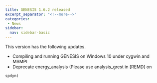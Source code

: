 ```yaml
---
title: GENESIS 1.6.2 released
excerpt_separator: "<!--more-->"
categories:
 - News
sidebar:
  nav: sidebar-basic
---
```


This version has the following updates.

-   Compiling and running GENESIS on Windows 10 under cygwin and MSMPI
-   Deprecate energy_analysis (Please use analysis_grest in \[REMD\] on
<!--more-->
    spdyn)
